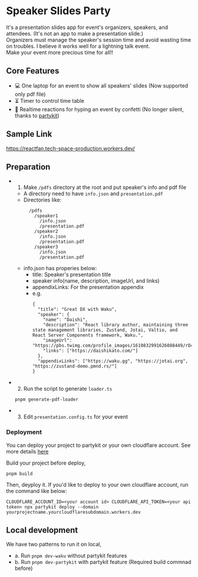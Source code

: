 # Speaker Slides Party

It's a presentation slides app for event's organizers, speakers, and attendees. (It's not an app to make a presentation slide.)  
Organizers must manage the speaker's session time and avoid wasting time on troubles. I believe it works well for a lightning talk event.  
Make your event more precious time for all!!

## Core Features

- 💻 One laptop for an event to show all speakers' slides (Now supported only pdf file)
- ⏳ Timer to control time table
- 🎈 Realtime reactions for hyping an event by confetti (No longer silent, thanks to [partykit](https://www.partykit.io/))

## Sample Link
https://reactfan.tech-space-production.workers.dev/

## Preparation

- 1. Make `/pdfs` directory at the root and put speaker's info and pdf file
  - A directory need to have `info.json` and `presentation.pdf`
  - Directories like:
    ```
      /pdfs
        /speaker1
          /info.json
          /presentation.pdf
        /speaker2
          /info.json
          /presentation.pdf
        /speaker3
          /info.json
          /presentation.pdf
    ```
  - info.json has properies below:
    - title: Speaker's presentation title
    - speaker info(name, description, imageUrl, and links)
    - appendixLinks: For the presentation appendix
    - e.g.
      ```
      {
        "title": "Great DX with Waku",
        "speaker": {
          "name": "Daishi",
          "description": "React library author, maintaining three state management libraries, Zustand, Jotai, Valtio, and React Server Components framework, Waku.",
          "imageUrl": "https://pbs.twimg.com/profile_images/1610832991626088449/rD4NZ7Do_400x400.png",
          "links": ["https://daishikato.com/"]
        },
        "appendixLinks": ["https://waku.gg", "https://jotai.org", "https://zustand-demo.pmnd.rs/"]
      }
      ```
- 2. Run the script to generate `loader.ts`
  ```
  pnpm generate-pdf-loader
  ```
- 3. Edit `presentation.config.ts` for your event

### Deployment

You can deploy your project to partykit or your own cloudflare account. See more details [here](https://docs.partykit.io/guides/deploy-to-cloudflare/)

Build your project before deploy,

```
pnpm build
```

Then, deyploy it. If you'd like to deploy to your own cloudflare account, run the command like below:

```
CLOUDFLARE_ACCOUNT_ID=<your account id> CLOUDFLARE_API_TOKEN=<your api token> npx partykit deploy --domain yourprojectname.yourcloudflaresubdomain.workers.dev
```

## Local development

We have two patterns to run it on local,

- a. Run `pnpm dev-waku` without partykit features
- b. Run `pnpm dev-partykit` with partykit feature (Required build commnad before)
